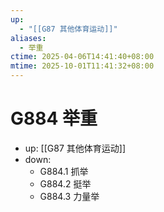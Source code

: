 ```yaml
---
up:
  - "[[G87 其他体育运动]]"
aliases:
  - 举重
ctime: 2025-04-06T14:41:40+08:00
mtime: 2025-10-01T11:41:32+08:00
---
```


# G884 举重

- up: [[G87 其他体育运动]]
- down:	
	- G884.1 抓举
	- G884.2 挺举
	- G884.3 力量举
	
